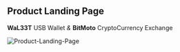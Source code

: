 ## Product Landing Page

**WaL33T** USB Wallet *&* **BitMoto** CryptoCurrency Exchange

![Product-Landing-Page](https://user-images.githubusercontent.com/59540565/174692025-515d68a6-af43-4218-a572-28c720bf00f0.png)
